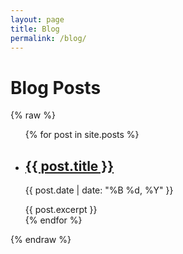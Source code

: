 ```yaml
---
layout: page
title: Blog
permalink: /blog/
---
```


# Blog Posts

{% raw %}
<ul>
 {% for post in site.posts %}
   <li>
     <h2><a href="{{ post.url | relative_url }}">{{ post.title }}</a></h2>
     <p>{{ post.date | date: "%B %d, %Y" }}</p>
     {{ post.excerpt }}
   </li>
 {% endfor %}
</ul>
{% endraw %}

